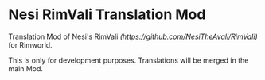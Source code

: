 # Nesi RimVali Translation Mod
Translation Mod of Nesi's RimVali _(https://github.com/NesiTheAvali/RimVali)_ for Rimworld.  
  
This is only for development purposes. Translations will be merged in the main Mod.